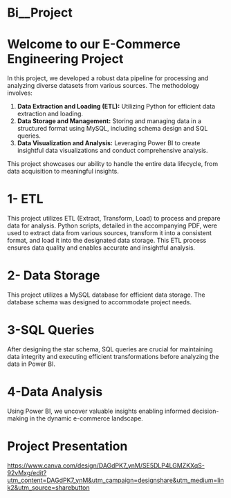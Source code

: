 # Bi__Project
# Welcome to our E-Commerce Engineering Project

In this project, we developed a robust data pipeline for processing and analyzing diverse datasets from various sources. The methodology involves:

1. **Data Extraction and Loading (ETL):** Utilizing Python for efficient data extraction and loading.
2. **Data Storage and Management:** Storing and managing data in a structured format using MySQL, including schema design and SQL queries.
3. **Data Visualization and Analysis:** Leveraging Power BI to create insightful data visualizations and conduct comprehensive analysis.

This project showcases our ability to handle the entire data lifecycle, from data acquisition to meaningful insights.
# 1- ETL
This project utilizes ETL (Extract, Transform, Load) to process and prepare data for analysis. Python scripts, detailed in the accompanying PDF, were used to extract data from various sources, transform it into a consistent format, and load it into the designated data storage. This ETL process ensures data quality and enables accurate and insightful analysis.
# 2- Data Storage
This project utilizes a MySQL database for efficient data storage. The database schema was designed to accommodate project needs.
# 3-SQL Queries 
After designing the star schema, SQL queries are crucial for maintaining data integrity and executing efficient transformations before analyzing the data in Power BI.
# 4-Data Analysis
Using Power BI, we uncover valuable insights enabling informed decision-making in the dynamic e-commerce landscape.
# Project Presentation
https://www.canva.com/design/DAGdPK7_ynM/SE5DLP4LGMZKXqS-92vMxg/edit?utm_content=DAGdPK7_ynM&utm_campaign=designshare&utm_medium=link2&utm_source=sharebutton


